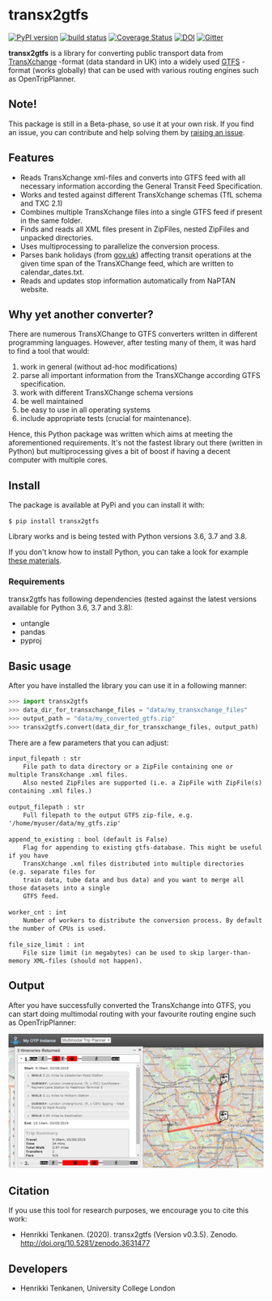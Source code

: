# transx2gtfs 
[![PyPI version](https://badge.fury.io/py/transx2gtfs.svg)](https://badge.fury.io/py/transx2gtfs) [![build status](https://travis-ci.com/HTenkanen/transx2gtfs.svg?branch=master)](https://travis-ci.com/HTenkanen/transx2gtfs) [![Coverage Status](https://codecov.io/gh/HTenkanen/transx2gtfs/branch/master/graph/badge.svg)](https://codecov.io/gh/HTenkanen/transx2gtfs) [![DOI](https://zenodo.org/badge/DOI/10.5281/zenodo.3631477.svg)](https://doi.org/10.5281/zenodo.3631477) [![Gitter](https://badges.gitter.im/transx2gtfs/community.svg)](https://gitter.im/transx2gtfs/community?utm_source=badge&utm_medium=badge&utm_campaign=pr-badge)

**transx2gtfs** is a library for converting public transport data from [TransXchange](https://www.gov.uk/government/collections/transxchange) -format 
(data standard in UK) into a widely used [GTFS](https://developers.google.com/transit/gtfs) -format (works globally) that can be used with 
various routing engines such as OpenTripPlanner. 

## Note!

This package is still in a Beta-phase, so use it at your own risk. 
If you find an issue, you can contribute and 
help solving them by [raising an issue](https://github.com/HTenkanen/transx2gtfs/issues).

## Features

 - Reads TransXchange xml-files and converts into GTFS feed with all necessary information 
 according the General Transit Feed Specification.
 - Works and tested against different TransXchange schemas (TfL schema and TXC 2.1)
 - Combines multiple TransXchange files into a single GTFS feed if present in the same folder.
 - Finds and reads all XML files present in ZipFiles, nested ZipFiles and unpacked directories. 
 - Uses multiprocessing to parallelize the conversion process.
 - Parses bank holidays (from [gov.uk](https://www.gov.uk/bank-holidays)) affecting transit operations at the given time span of the TransXChange feed, which are written to calendar_dates.txt.
 - Reads and updates stop information automatically from NaPTAN website.  
 
## Why yet another converter?

There are numerous TransXChange to GTFS converters written in different programming languages. 
However, after testing many of them, it was hard to find a tool that would:

 1. work in general (without ad-hoc modifications)
 2. parse all important information from the TransXChange according GTFS specification.
 3. work with different TransXChange schema versions
 4. be well maintained
 5. be easy to use in all operating systems
 6. include appropriate tests (crucial for maintenance).
 
Hence, this Python package was written which aims at meeting the aforementioned requirements. 
It's not the fastest library out there (written in Python) but multiprocessing gives a bit of boost
if having a decent computer with multiple cores.

## Install

The package is available at PyPi and you can install it with:

`$ pip install transx2gtfs`

Library works and is being tested with Python versions 3.6, 3.7 and 3.8.  

If you don't know how to install Python, you can take a look for example [these materials](https://geo-python.github.io/site/course-info/installing-anacondas.html).

### Requirements

transx2gtfs has following dependencies (tested against the latest versions available for Python 3.6, 3.7 and 3.8):

 - untangle
 - pandas
 - pyproj
  
## Basic usage

After you have installed the library you can use it in a following manner:

```python
>>> import transx2gtfs
>>> data_dir_for_transxchange_files = "data/my_transxchange_files"
>>> output_path = "data/my_converted_gtfs.zip"
>>> transx2gtfs.convert(data_dir_for_transxchange_files, output_path)
```

There are a few parameters that you can adjust:

```
input_filepath : str
    File path to data directory or a ZipFile containing one or multiple TransXchange .xml files.
    Also nested ZipFiles are supported (i.e. a ZipFile with ZipFile(s) containing .xml files.)

output_filepath : str
    Full filepath to the output GTFS zip-file, e.g. '/home/myuser/data/my_gtfs.zip'

append_to_existing : bool (default is False)
    Flag for appending to existing gtfs-database. This might be useful if you have
    TransXchange .xml files distributed into multiple directories (e.g. separate files for
    train data, tube data and bus data) and you want to merge all those datasets into a single
    GTFS feed.

worker_cnt : int
    Number of workers to distribute the conversion process. By default the number of CPUs is used.

file_size_limit : int
    File size limit (in megabytes) can be used to skip larger-than-memory XML-files (should not happen).
```

## Output

After you have successfully converted the TransXchange into GTFS, you can start doing
multimodal routing with your favourite routing engine such as OpenTripPlanner:

![OTP_example_in_London](img/London_multimodal_route.PNG)

## Citation

If you use this tool for research purposes, we encourage you to cite this work:

 - Henrikki Tenkanen. (2020). transx2gtfs (Version v0.3.5). Zenodo. http://doi.org/10.5281/zenodo.3631477

## Developers

- Henrikki Tenkanen, University College London